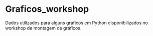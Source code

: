 # Graficos_workshop
Dados utilizados para alguns gráficos em Python disponibilizados no workshop de montagem de gráficos.
